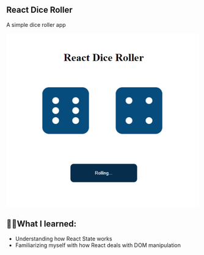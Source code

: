 ## React Dice Roller

A simple dice roller app

<p align="center">
 <img src="./dice.gif"></a>
</p>

## 👨‍🎓What I learned:

- Understanding how React State works
- Familiarizing myself with how React deals with DOM manipulation
